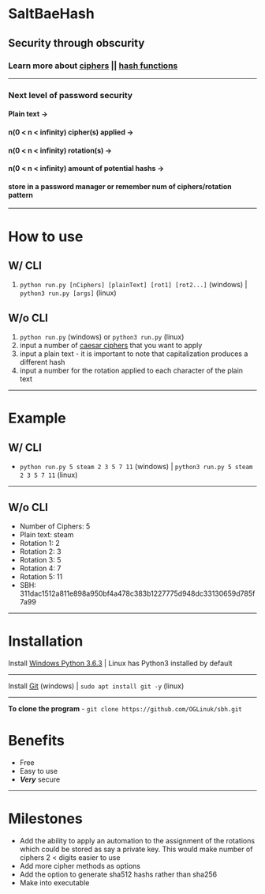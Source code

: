 # SaltBaeHash

## Security through obscurity

### Learn more about [ciphers](https://en.wikipedia.org/wiki/Cipher) || [hash functions](https://en.wikipedia.org/wiki/Hash_function)

<hr>

### Next level of password security
#### Plain text ->
#### n(0 < n < infinity) cipher(s) applied ->
#### n(0 < n < infinity) rotation(s) ->
#### n(0 < n < infinity) amount of potential hashs ->
#### store in a password manager or remember num of ciphers/rotation pattern

<hr>

# How to use

## W/ CLI

1. ```python run.py [nCiphers] [plainText] [rot1] [rot2...]``` (windows) | ```python3 run.py [args]``` (linux)

## W/o CLI
1. ```python run.py``` (windows) or ```python3 run.py``` (linux)
2. input a number of [caesar ciphers](https://en.wikipedia.org/wiki/Caesar_cipher) that you want to apply
3. input a plain text - it is important to note that capitalization produces a different hash
4. input a number for the rotation applied to each character of the plain text

<hr>

# Example

## W/ CLI
* ```python run.py 5 steam 2 3 5 7 11``` (windows) | ```python3 run.py 5 steam 2 3 5 7 11``` (linux)

<hr>

## W/o CLI
* Number of Ciphers: 5
* Plain text: steam
* Rotation 1: 2
* Rotation 2: 3
* Rotation 3: 5
* Rotation 4: 7
* Rotation 5: 11
* SBH: 311dac1512a811e898a950bf4a478c383b1227775d948dc33130659d785f7a99

<hr>

# Installation

Install [Windows Python 3.6.3](https://www.python.org/ftp/python/3.6.3/Python-3.6.3.exe) | Linux has Python3 installed by default

<hr>

Install [Git](https://github.com/git-for-windows/git/releases/download/v2.15.0.windows.1/Git-2.15.0-64-bit.exe) (windows) | ```sudo apt install git -y``` (linux)

<hr>

<b>To clone the program</b> - ```git clone https://github.com/OGLinuk/sbh.git```

# Benefits
* Free
* Easy to use
* <b><i>Very</i></b> secure

<hr>

# Milestones
* Add the ability to apply an automation to the assignment
of the rotations which could be stored as say a private key. This would make number of ciphers 2 < digits easier to use
* Add more cipher methods as options
* Add the option to generate sha512 hashs rather than sha256
* Make into executable
